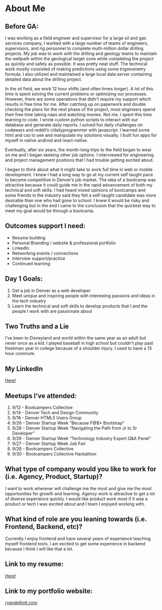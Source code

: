 # About Me

## Before GA:
I was working as a field engineer and supervisor for a large oil and gas services company. I worked with a large number of teams of engineers, supervisors, and rig personnel to complete multi-million dollar drilling projects. My job was to work with the drilling and geology teams to maintain the wellpath within the geological target zone while completing the project as quickly and safely as possible. It was pretty neat stuff. The technical work mostly consisted of making predictions using some trigonometry formula. I also utilized and maintained a large local data server containing detailed data about the drilling project. 

In the oil field, we work 12 hour shifts (and often times longer). A lot of this time is spent solving the current problems or optimizing our processes. However, there are some operations that didn't require my support which results in free time for me. After catching up on paperwork and double checking the plans for the next phase of the project, most engineers spend their free time taking naps and watching movies. Not me. I spent this time learning to code. I wrote custom python scripts to interact with our database and generate daily reports. I solved fun daily challenges on codewars and reddit’s r/dailyprogrammer with javascript. I learned some html and css to see and manipulate my solutions visually. I built fun apps for myself in native android and react-native.

Eventually, after six years, the month-long trips to the field began to wear on me and I began seeking other job options. I interviewed for engineering and project management positions that I had trouble getting excited about.

I began to think about what it might take to work full time in web or mobile development. I knew I had a long way to go at my current self taught pace to become competitive in Denver’s job market. The idea of a bootcamp was attractive because it could guide me in the rapid advancement of both my technical and soft skills. I had heard mixed opinions of bootcamps and some friends in the industry said they felt a self-taught candidate was more desirable than one who had gone to school. I knew it would be risky and challenging but in the end I came to the conclusion that the quickest way to meet my goal would be through a bootcamp.

## Outcomes support I need:
* Resume building
* Personal Branding / website & professional portfolio
* LinkedIn
* Networking events / connections
* Interview support/practice
* Continued learning

## Day 1 Goals:
1. Get a job in Denver as a web developer
2. Meet unique and inspiring people with interesting passions and ideas in the tech industry
3. Learn the technical and soft skills to develop products that I and the people I work with are passionate about

## Two Truths and a Lie
I’ve been to Disneyland and world within the same year as an adult but never once as a kid.
I played baseball in high school but couldn’t play past freshman year in college because of a shoulder injury.
I used to have a 13 hour commute.

## My LinkedIn
[Here!](https://www.linkedin.com/in/ryan-elliott-104/)

## Meetups I've attended:
1. 9/12 - Bootcampers Collective
2. 9/14 - Denver Tech and Design Community
3. 9/18 - Denver HTML5 Users Group
4. 9/26 - Denver Startup Week “Because F@$* Bootstrap”
5. 9/26 - Denver Startup Week “Navigating the Path from Jr to Sr Developer”
6. 9/26 - Denver Startup Week “Technology Industry Expert Q&A Panel”
7. 9/27 - Denver Startup Week Job Fair
8. 9/28 - Bootcampers Collective
9. 9/30 - Bootcampers Collective Hackathon

## What type of company would you like to work for (i.e. Agency, Product, Startup)?
I want to work wherever will challenge me the most and give me the most opportunities for growth and learning. Agency work is attractive to get a lot of diverse experience quickly. I would like product work most if it was a product or tech I was excited about and I team I enjoyed working with.

## What kind of role are you leaning towards (i.e. Frontend, Backend, etc)?
Currently I enjoy frontend and have several years of experience teaching myself frontend tools. I am excited to get some experience in backend because I think I will like that a lot.

## Link to my resume: 
[Here!]()

## Link to my portfolio website: 
[ryandelliott.com](http://ryandelliott.com)

